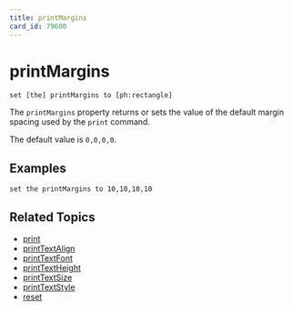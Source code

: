 ```yaml
---
title: printMargins
card_id: 79600
---
```


# printMargins

`set [the] printMargins to [ph:rectangle]`

The `printMargins` property returns or sets the value of the default margin spacing used by the `print` command.

The default value is `0,0,0,0`. 

## Examples

```
set the printMargins to 10,10,10,10
```

## Related Topics

* [print](/HyperTalkReference/commands/print)
* [printTextAlign](/HyperTalkReference/properties/printTextAlign)
* [printTextFont](/HyperTalkReference/properties/printTextFont)
* [printTextHeight](/HyperTalkReference/properties/printTextHeight)
* [printTextSize](/HyperTalkReference/properties/printTextSize)
* [printTextStyle](/HyperTalkReference/properties/printTextStyle)
* [reset](/HyperTalkReference/commands/reset)
